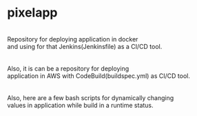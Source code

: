 # pixelapp
\
Repository for deploying application in docker\
and using for that Jenkins(Jenkinsfile) as a CI/CD tool.\
\
\
Also, it is can be a repository for deploying\
application in AWS with CodeBuild(buildspec.yml) as CI/CD tool.\
\
\
Also, here are a few bash scripts for dynamically changing\
values in application while build in a runtime status.
